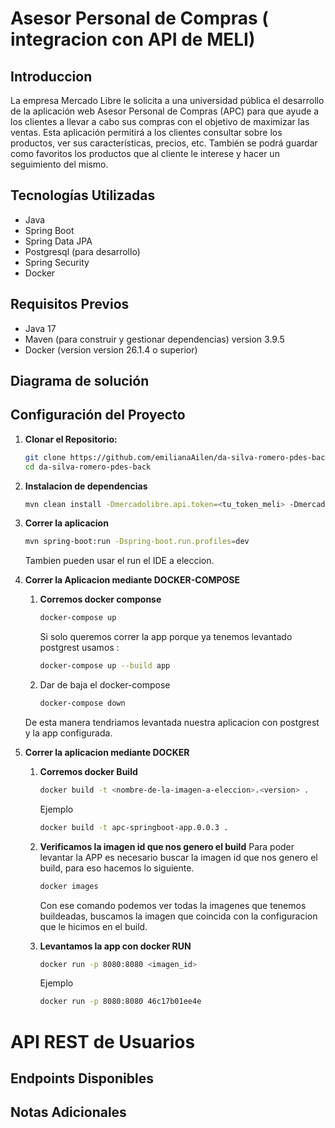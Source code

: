 # Asesor Personal de Compras ( integracion con API de MELI)

## Introduccion
La empresa Mercado Libre le solicita a una universidad pública el desarrollo de la aplicación web Asesor Personal de Compras (APC) para que ayude a los clientes a llevar a cabo sus compras con el objetivo de maximizar las ventas. Esta aplicación permitirá a los clientes consultar sobre los productos, ver sus características, precios, etc. También se podrá guardar como favoritos los productos que al cliente le interese y hacer un seguimiento del mismo. 

## Tecnologías Utilizadas

- Java 
- Spring Boot
- Spring Data JPA
- Postgresql (para desarrollo)
- Spring Security
- Docker

## Requisitos Previos

- Java 17 
- Maven (para construir y gestionar dependencias) version 3.9.5
- Docker (version version 26.1.4 o superior)

## Diagrama de solución

## Configuración del Proyecto

1. **Clonar el Repositorio:**
    ```bash
    git clone https://github.com/emilianaAilen/da-silva-romero-pdes-back
    cd da-silva-romero-pdes-back
    ```

2. **Instalacion de dependencias**
    ```bash
    mvn clean install -Dmercadolibre.api.token=<tu_token_meli> -Dmercadolibre.api.base-url=<meli.base-url>
    ```

2. **Correr la aplicacion**
    ```bash
    mvn spring-boot:run -Dspring-boot.run.profiles=dev 
    ```
    Tambien pueden usar el run el IDE a eleccion.

3. **Correr la Aplicacion mediante DOCKER-COMPOSE**
   1. **Corremos docker componse** 
        ```bash
        docker-compose up 
        ```
        Si solo queremos correr la app porque ya tenemos levantado postgrest usamos :
        ```bash
        docker-compose up --build app 
        ```
    2. Dar de baja el docker-compose
        ```bash
        docker-compose down
        ```
    De esta manera tendriamos levantada nuestra aplicacion con postgrest y la app configurada.

4. **Correr la aplicacion mediante DOCKER**
   1.  **Corremos docker Build**
        ```bash
        docker build -t <nombre-de-la-imagen-a-eleccion>.<version> .
        ```
        Ejemplo
        ```bash
        docker build -t apc-springboot-app.0.0.3 .
        ```
    2. **Verificamos la imagen id que nos genero el build**
        Para poder levantar la APP es necesario buscar la imagen id que nos genero el build, para eso hacemos lo siguiente.

         ```bash
        docker images
        ```

        Con ese comando podemos ver todas la imagenes que tenemos buildeadas, buscamos la imagen que coincida con la configuracion que le hicimos en el build. 
    3. **Levantamos la app con docker RUN**
        ```bash
        docker run -p 8080:8080 <imagen_id>
        ```
        Ejemplo
        ```bash
        docker run -p 8080:8080 46c17b01ee4e
        ```

# API REST de Usuarios

## Endpoints Disponibles

## Notas Adicionales
